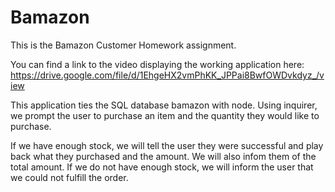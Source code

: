 # Bamazon

This is the Bamazon Customer Homework assignment.

You can find a link to the video displaying the working application here: https://drive.google.com/file/d/1EhgeHX2vmPhKK_JPPai8BwfOWDvkdyz_/view


This application ties the SQL database bamazon with node.  Using inquirer, we prompt the user to purchase an item and the quantity they would like to purchase.

If we have enough stock, we will tell the user they were successful and play back what they purchased and the amount.  We will also infom them of the total amount.
If we do not have enough stock, we will inform the user that we could not fulfill the order.